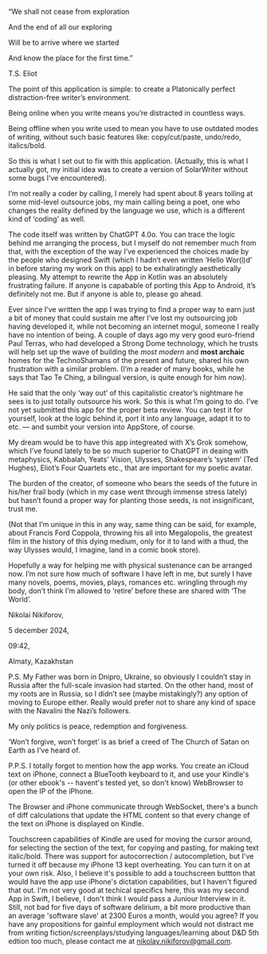 “We shall not cease from exploration

And the end of all our exploring

Will be to arrive where we started

And know the place for the first time.”

T.S. Eliot


The point of this application is simple: to create a Platonically perfect distraction-free writer’s environment. 

Being online when you write means you’re distracted in countless ways. 

Being offline when you write used to mean you have to use outdated modes of writing, without such basic features like: copy/cut/paste, undo/redo, italics/bold. 

So this is what I set out to fix with this application. (Actually, this is what I actually got, my initial idea was to create a version of SolarWriter without some bugs I’ve encountered). 

I’m not really a coder by calling, I merely had spent about 8 years toiling at some mid-level outsource jobs, my main calling being a poet, one who changes the reality defined by the language we use, which is a different kind of ‘coding’ as well. 

The code itself was written by ChatGPT 4.0o. You can trace the logic behind me arranging the process, but I myself do not remember much from that, with the exception of the way I’ve experienced the choices made by the people who designed Swift (which I hadn’t even written ‘Hello Wor(l)d’ in before staring my work on this app) to be exhaliratingly aesthetically pleasing. My attempt to rewrite the App in Kotlin was an absolutely frustrating failure. If anyone is capabable of porting this App to Android, it’s definitely not me. But if anyone is able to, please go ahead. 

Ever since I’ve written the app I was trying to find a proper way to earn just a bit of money that could sustain me after I’ve lost my outsourcing job having developed it, while not becoming an internet mogul, someone I really have no intention of being. A couple of days ago my very good euro-friend Paul Terras, who had developed a Strong Dome technology, which he trusts will help set up the wave of building the _most modern_ and __most archaic__ homes for the TechnoShamans of the present and future, shared his own frustration with a similar problem. (I’m a reader of many books, while he says that Tao Te Ching, a bilingual version, is quite enough for him now). 

He said that the only ‘way out’ of this capitalistic creator’s nightmare he sees is to just totally outsource his work. So this is what I’m going to do. I’ve not yet submitted this app for the proper beta review. You can test it for yourself, look at the logic behind it, port it into any language, adapt it to to etc. — and sumbit your version into AppStore, of course. 

My dream would be to have this app integreated with X’s Grok somehow, which I’ve found lately to be so much superior to ChatGPT in deaing with metaphysics, Kabbalah, Yeats’ Vision, Ulysses, Shakespeare’s ‘system’ (Ted Hughes), Eliot’s Four Quartets etc., that are important for my poetic avatar.  

The burden of the creator, of someone who bears the seeds of the future in his/her frail body (which in my case went through immense stress lately) but hasn’t found a proper way for planting those seeds, is not insignificant, trust me. 

(Not that I’m unique in this in any way, same thing can be said, for example, about Francis Ford Coppola, throwing his all into Megalopolis, the greatest film in the history of this dying medium, only for it to land with a thud, the way Ulysses would, I imagine, land in a comic book store). 

Hopefully a way for helping me with physical sustenance can be arranged now. I’m not sure how much of software I have left in me, but surely I have many novels, poems, movies, plays, romances etc. wringling through my body, don’t think I’m allowed to ‘retire’ before these are shared with ‘The World’. 

Nikolai Nikiforov, 

5 december 2024, 

09:42, 

Almaty, Kazakhstan

P.S. My Father was born in Dnipro, Ukraine, so obviously I couldn’t stay in Russia after the full-scale invasion had started. On the other hand, most of my roots are in Russia, so I didn’t see (maybe mistakingly?) any option of moving to Europe either. Really would prefer not to share any kind of space with the Navalini the Nazi’s followers. 

My only politics is peace, redemption and forgiveness. 

‘Won’t forgive, won’t forget’ is as brief a creed of The Church of Satan on Earth as I’ve heard of.

P.P.S. I totally forgot to mention how the app works. You create an iCloud text on iPhone, connect a BlueTooth keyboard to it, and use your Kindle's (or other ebook's -- havent's tested yet, so don't know) WebBrowser to open the IP of the iPhone. 

The Browser and iPhone communicate through WebSocket, there's a bunch of diff calculations that update the HTML content so that every change of the text on iPhone is displayed on Kindle. 

Touchscreen capabilities of Kindle are used for moving the cursor around, for selecting the section of the text, for copying and pasting, for making text italic/bold. There was support for autocorrection / autocompletion, but I've turned it off because my iPhone 13 kept overheating. You can turn it on at your own risk. Also, I believe it's possible to add a touchscreen buttton that would have the app use iPhone's dictation capabilities, but I haven't figured that out. I'm not very good at techical specifics here, this was my second App in Swift, I believe, I don't think I would pass a Juniour Interview in it. Still, not bad for five days of software delirium, a bit more productive than an average 'software slave' at 2300 Euros a month, would you agree? If you have any propositions for gainful employment which would not distract me from writing fiction/screenplays/studying languages/learning about D&D 5th edtion too much, please contact me at nikolay.nikiforov@gmail.com. 
